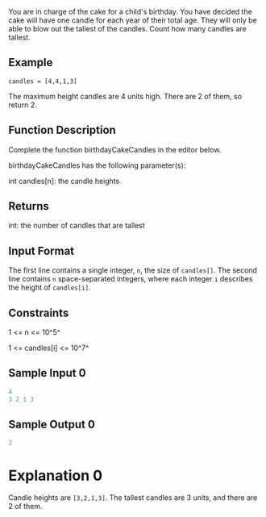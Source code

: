You are in charge of the cake for a child's birthday. You have decided the cake will have one candle for each year of their total age. They will only be able to blow out the tallest of the candles. Count how many candles are tallest.

## Example
`candles = [4,4,1,3]`

The maximum height candles are 4 units high. There are 2 of them, so return 2.

## Function Description

Complete the function birthdayCakeCandles in the editor below.

birthdayCakeCandles has the following parameter(s):

int candles[n]: the candle heights

## Returns

int: the number of candles that are tallest

## Input Format

The first line contains a single integer, `n`, the size of `candles[]`.
The second line contains `n` space-separated integers, where each integer `i` describes the height of `candles[i]`.

## Constraints

1 <= n <= 10^5^

1 <= candles[i] <= 10^7^

## Sample Input 0

```javascript
4
3 2 1 3
```

## Sample Output 0

```javascript
2
```

# Explanation 0

Candle heights are `[3,2,1,3]`. The tallest candles are 3 units, and there are 2 of them.